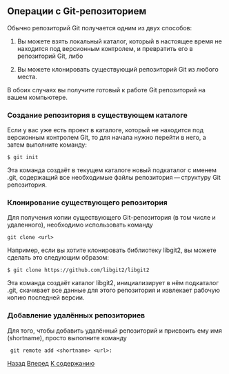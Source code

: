 ## Операции с Git-репозиторием

Обычно репозиторий Git получается одним из двух способов:

1. Вы можете взять локальный каталог, который в настоящее время не находится под версионным контролем, и превратить его в репозиторий Git, либо

2. Вы можете клонировать существующий репозиторий Git из любого места.

В обоих случаях вы получите готовый к работе Git репозиторий на вашем компьютере.

### Создание репозитория в существующем каталоге
Если у вас уже есть проект в каталоге, который не находится под версионным контролем Git, то для начала нужно перейти в него, а затем выполните команду:
```
$ git init
```
Эта команда создаёт в текущем каталоге новый подкаталог с именем .git, содержащий все необходимые файлы репозитория — структуру Git репозитория. 


### Клонирование существующего репозитория
Для получения копии существующего Git-репозитория (в том числе и удаленного), необходимо использовать команду 
```
git clone <url>
```
 Например, если вы хотите клонировать библиотеку libgit2, вы можете сделать это следующим образом:
```
$ git clone https://github.com/libgit2/libgit2
```
Эта команда создаёт каталог libgit2, инициализирует в нём подкаталог .git, скачивает все данные для этого репозитория и извлекает рабочую копию последней версии. 

### Добавление удалённых репозиториев
Для того, чтобы добавить удалённый репозиторий и присвоить ему имя (shortname), просто выполните команду
```
 git remote add <shortname> <url>:
 ```

[Назад](config.md) [Вперед](./changes.md) [К содержанию](./readme.md) 